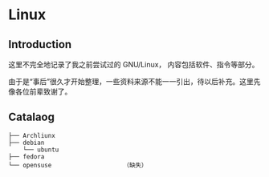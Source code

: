 # Linux

## Introduction

这里不完全地记录了我之前尝试过的 GNU/Linux， 内容包括软件、指令等部分。

由于是“事后”很久才开始整理，一些资料来源不能一一引出，待以后补充。这里先像各位前辈致谢了。

## Catalaog

    ├── Archliunx
    ├── debian                       
        └── ubuntu                   
    ├── fedora
    └── opensuse                    （缺失）
